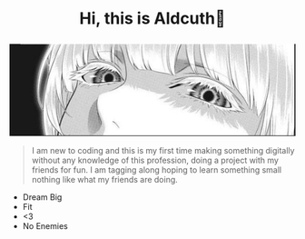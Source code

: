<h1>
<p align="center">
<b>Hi, this is Aldcuth👋</b>
</p>
</h1>

<img src='Images/Screenshot%202023-07-20%20023458.png' width='2500'>

<!--
![](Images/Screenshot%202023-07-20%20023458.png)
-->

> I am new to coding and this is my first time making something digitally without any knowledge of this profession, doing a project with my friends for fun. I am tagging along hoping to learn something small nothing like what my friends are doing.

- Dream Big
- Fit
- <3
- No Enemies

<!--
**Aldcuth/Aldcuth** is a ✨ _special_ ✨ repository because its `README.md` (this file) appears on your GitHub profile.

Here are some ideas to get you started:

- 🔭 I’m currently working on ...
- 🌱 I’m currently learning ...
- 👯 I’m looking to collaborate on ...
- 🤔 I’m looking for help with ...
- 💬 Ask me about ...
- 📫 How to reach me: ...
- 😄 Pronouns: ...
- ⚡ Fun fact: ...
-->
